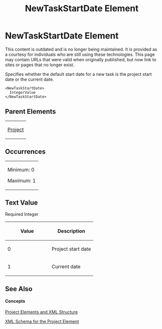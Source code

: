 ﻿---
title: NewTaskStartDate Element
TOCTitle: NewTaskStartDate Element
ms:assetid: d621417d-eb69-4fdb-abf7-cebd523eaad0
ms:mtpsurl: https://msdn.microsoft.com/en-us/library/Bb968699(v=office.12)
ms:contentKeyID: 13188389
ms.date: 05/05/2014
mtps_version: v=office.12
f1_keywords:
- NewTaskStartDate element
---

# NewTaskStartDate Element

This content is outdated and is no longer being maintained. It is provided as a courtesy for individuals who are still using these technologies. This page may contain URLs that were valid when originally published, but now link to sites or pages that no longer exist.

Specifies whether the default start date for a new task is the project start date or the current date.

    <NewTaskStartDate>
      IntegerValue
    </NewTaskStartDate>

## Parent Elements

<table>
<colgroup>
<col style="width: 100%" />
</colgroup>
<tbody>
<tr class="odd">
<td><p><a href="bb968701(v=office.12).md">Project</a></p></td>
</tr>
</tbody>
</table>

## Occurrences

<table>
<colgroup>
<col style="width: 100%" />
</colgroup>
<tbody>
<tr class="odd">
<td><p>Minimum: 0</p>
<p>Maximum: 1</p></td>
</tr>
</tbody>
</table>

## Text Value

Required Integer

<table>
<colgroup>
<col style="width: 50%" />
<col style="width: 50%" />
</colgroup>
<thead>
<tr class="header">
<th><p>Value</p></th>
<th><p>Description</p></th>
</tr>
</thead>
<tbody>
<tr class="odd">
<td><p>0</p></td>
<td><p>Project start date</p></td>
</tr>
<tr class="even">
<td><p>1</p></td>
<td><p>Current date</p></td>
</tr>
</tbody>
</table>

## See Also

#### Concepts

[Project Elements and XML Structure](bb968439\(v=office.12\).md)

[XML Schema for the Project Element](bb968695\(v=office.12\).md)

